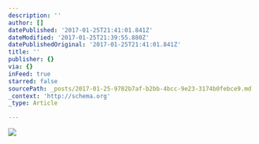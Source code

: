 ```yaml
---
description: ''
author: []
datePublished: '2017-01-25T21:41:01.841Z'
dateModified: '2017-01-25T21:39:55.880Z'
datePublishedOriginal: '2017-01-25T21:41:01.841Z'
title: ''
publisher: {}
via: {}
inFeed: true
starred: false
sourcePath: _posts/2017-01-25-9782b7af-b2bb-4bcc-9e23-3174b0febce9.md
_context: 'http://schema.org'
_type: Article

---
```

![](https://the-grid-user-content.s3-us-west-2.amazonaws.com/36017eb1-ee68-4277-b46b-cf7cd24fc1b4.jpg)
